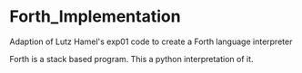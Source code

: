 # Forth_Implementation
Adaption of Lutz Hamel's exp01 code to create a Forth language interpreter

Forth is a stack based program. This a python interpretation of it.
